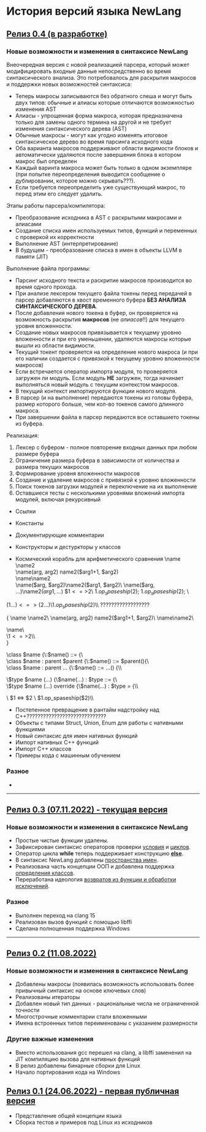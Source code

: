 # История версий языка NewLang

## [Релиз 0.4 (в разработке)](https://github.com/rsashka/newlang/releases/tag/v0.4.0)
### Новые возможности и изменения в синтаксисе NewLang

Внеочередная версия c новой реализацией парсера, который может модифицировать входные данные непосредственно во время синтаксического анализа. Это потребовалось для раскрытия макросов и поддержки новых возможностей синтаксиса:
- Теперь макросы записываются без обратного слеша и могут быть двух типов: обычные и алиасы которые отличаются возможностью изменения AST
- Алиасы - упрощенная форма макроса, которая предназначена только для замены одного термина на другой и не требует изменения синтаксического дерева (AST)
- Обычные макросы - могут как угодно изменять итоговое синтаксическое дерево во время парсинга исходного кода
- Оба варианта макросов поддерживают области видимости блоков и автоматически удаляются после завершения блока в котором макрос был определен
- Каждый варинта макроса может быть только в одном экземпляре (при попытке переопределения выводится сообщение о дублировании, которое можно скрывать???).
- Если требуется переопределить уже существующий макрос, то перед этим его следует удалить.

Этапы работы парсера/компилятора:
- Преобразование исходника в AST с раскрытыми макросами и алиасами
- Создание списка имен используемых типов, функций и переменных с проверкой их корректности
- Выполнение AST (интерпретирование) 
- В будущем - преобразование списка в имен в объекты LLVM в памяти (JIT)

Выполнение файла программы:
- Парсинг исходного текста и раскритие макросов производится во время одного прохода.
- При анализе лексером текущего файла токены перед передачей в парсер добавляются в хвост временного буфера **БЕЗ АНАЛИЗА СИНТАКСИЧЕСКОГО ДЕРЕВА**.
- После добавления нового токена в буфер, он проверяется на возможность раскрытия **макросов** (не *алиасов*!!) для текущего уровня вложенности.
- Создание новых макросов привязывается к текущему уровню вложенности и при его уменьшении, удаляются макросы которые вышли из области видимости.
- Текущий токент проверяется на определение нового макроса (и при его наличии создается с привязкой к текущему уровню вложенности макросов)
- Если встречается оператор импорта модуля, то проверяется загружен ли модуль. Если модуль **НЕ** загружен, тогда начинает выполняться новый модуль с текущим контекстом макросов.
- В текущий контекст импортируются функции нового модуля.
- В парсер (и на выполнение) передаются токены из головы буфера, размер которого больше, чем кол-во токенов самого длинного макроса.
- При завершении файла в парсер передаются все оставшието токены из буфера.


Реализация:
1. Лексер с буфером - полное повторение входных данных при любом размере буфера
2. Ограничение размера буфера в зависимости от количества и размера текущих макросов
3. Формирование уровня вложенности макросов
4. Создание и удаление макросов с привязкой к уровню вложенности
5. Поиск токенов загрузки модулей и переключение на их выполнение
6. Оставшиеся тесты с несколькими уровнями вложений импорта модулей, включая рекурсивный



- Ссылки
- Константы
- Документирующие комментарии




- Конструкторы и дестуркторы у классов

- Космический корабль для арифметического сравнения
\name \name2\
\name(arg, arg2) name2(\$arg1+1, \$arg2)\
\name\name2\
\name($arg, $arg2)\name2($arg1, $arg2)\
\name($arg, ...)\name2($arg1, ...)\
\$1<=>$2\\
$1.op_spaseship($2);
$1.op_spaseship($2);
\\

\($1...)<=>($2...)\\$1.op_spaseship($2)\\\ ??????????????????

\{
\name \name2\\
\name(arg, arg2) name2(\$arg1+1, \$arg2)\\
\name\name2\\

\name\\\
\\$1<=>$2\\\\\
\}

\\class $name {\\:$name() ::= {\\\
\\class $name : parent $parent {\\:$name() ::= $parent(){\\\
\\class $name : parent ... {\\:$name() ::= ...() {\\\


\\$type $name (...) {\\$name(...) : $type ::= {\\\
\\$type $name (...) override {\\$name(...) : $type = {\\\

\\ $1 <=> $2 \\  $1.op_spaseship(\$2)\\\
- Постепенное превращение в рантайм надстройку над С++?????????????????????????????
- Объекты с типами Struct, Union, Enum для работы с нативными функциями
- Новый синтаксис для имен нативных функций
- Импорт нативных С++ функций
- Импорт С++ классов
- Примеры кода с машинным обучением


### Разное
- 

---


## [Релиз 0.3 (07.11.2022) - текущая версия](https://github.com/rsashka/newlang/releases/tag/v0.3.0)
### Новые возможности и изменения в синтаксисе NewLang
- Простые чистые функции удалены.
- Зафиксирован синтаксис операторов проверки [условия](https://newlang.net/ops.html#условный-оператор) и [циклов](https://newlang.net/ops.html#операторы-циклов). 
- Оператор цикла **while** теперь поддерживает конструкцию [**else**](https://newlang.net/ops.html#операторы-циклов).
- В синтаксис NewLang добавлены [пространства имен](https://newlang.net/syntax.html#пространства-имен).
- Реализована часть концепции ООП и добавлена поддержка [определения классов](https://newlang.net/type_oop.html).
- Переработана идеология [возвратов из функции и обработки исключений](https://newlang.net/newlang_doc.html#операторы-прерывания-выполнения-оператор-возврата).

### Разное
- Выполнен переход на clang 15
- Реализован вызов функций с помощью libffi
- Сделана полноценная поддержка Windows

---

## [Релиз 0.2 (11.08.2022)](https://github.com/rsashka/newlang/releases/tag/v0.2.0)
### Новые возможности и изменения в синтаксисе NewLang
- Добавлены макросы (появилась возможность использовать более привычный синтаксис на основе ключевых слов)
- Реализованы итераторы
- Добавлен новый тип данных - рациональные числа не ограниченной точности
- Многострочные комментарии стали вложенными
- Имена встроенных типов переименованы с указанием размерности

### Другие важные изменения
- Вместо использования gcc перешел на clang, а libffi замененил на JIT компиляцию вызова для нативных функций
- В релиз добавлены бинарные сборки для Linux
- Начало портирования кода на Windows

## [Релиз 0.1 (24.06.2022) - первая публичная версия](https://github.com/rsashka/newlang/releases/tag/v0.1.0)
- Представление общей концепции языка
- Сборка тестов и примеров под Linux из исходников

